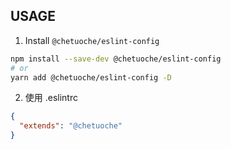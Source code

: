 ## USAGE

1. Install `@chetuoche/eslint-config`

```sh
npm install --save-dev @chetuoche/eslint-config
# or
yarn add @chetuoche/eslint-config -D
```

2. 使用
.eslintrc
```json
{
  "extends": "@chetuoche"
}
```
